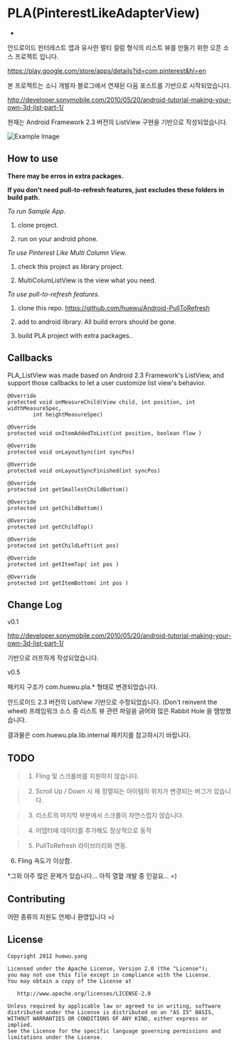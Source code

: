 PLA(PinterestLikeAdapterView)
==================================
-

안드로이드 핀터레스트 앱과 유사한 멀티 컬럼 형식의 리스트 뷰를 만들기 위한 오픈 소스 프로젝트 입니다.

https://play.google.com/store/apps/details?id=com.pinterest&hl=en

본 프로젝트는 소니 개발자 블로그에서 연재된 다음 포스트를 기반으로 시작되었습니다.

http://developer.sonymobile.com/2010/05/20/android-tutorial-making-your-own-3d-list-part-1/

현재는 Android Framework 2.3 버전의 ListView 구현을 기반으로 작성되었습니다.

![Example Image][3]

How to use
-------------

 **There may be erros in extra packages.**

 **If you don't need pull-to-refresh features, just excludes these folders in build path.**

*To run Sample App.*

  1. clone project.

  2. run on your android phone.


*To use Pinterest Like Multi Column View.*

  1. check this project  as library project.

  2. MultiColumListView is the view what you need.

*To use pull-to-refresh features.*
  
  1. clone this repo.
  https://github.com/huewu/Android-PullToRefresh

  2. add to android library. All build errors should be gone.

  3. build PLA project with extra packages.. 

Callbacks
----------

PLA_ListView was made based on Android 2.3 Framework's ListView, 
and support those callbacks to let a user customize list view's behavior.

    @Override
	protected void onMeasureChild(View child, int position, int widthMeasureSpec,
			int heightMeasureSpec) 
	
	@Override
	protected void onItemAddedToList(int position, boolean flow )
	
	@Override
	protected void onLayoutSync(int syncPos)
	
	@Override
	protected void onLayoutSyncFinished(int syncPos)
	
	@Override
	protected int getSmallestChildBottom()

	@Override
	protected int getChildBottom()
	
	@Override
	protected int getChildTop()
	
	@Override
	protected int getChildLeft(int pos)
	
	@Override
	protected int getItemTop( int pos )
	
	@Override
	protected int getItemBottom( int pos )

Change Log
-----------

v0.1 

http://developer.sonymobile.com/2010/05/20/android-tutorial-making-your-own-3d-list-part-1/

기반으로 러프하게 작성되었습니다. 

v0.5

패키지 구조가 com.huewu.pla.* 형태로 변경되었습니다.

안드로이드 2.3 버전의 ListView 기반으로 수정되었습니다. (Don't reinvent the wheel)
프레임워크 소스 중 리스트 뷰 관련 파일을 긁어와 많은 Rabbit Hole 을 땜방했습니다. 

결과물은 com.huewu.pla.lib.internal 패키지를 참고하시기 바랍니다.

TODO
---------------------------------------------
> 1. Fling 및 스크롤바를 지원하지 않습니다.

> 2. Scroll Up / Down 시 재 정렬되는 아이템의 위치가 변경되는 버그가 있습니다.

> 3. 리스트의 마지막 부분에서 스크롤이 자연스럽지 않습니다.

> 4. 어뎁터에 데이터를 추가해도 정상적으로 동작 

> 5. PullToRefresh 라이브러리와 연동.

6. Fling 속도가 이상함.

*그외 아주 많은 문제가 있습니다... 아직 열혈 개발 중 인걸요...  =) 

Contributing
---------------------------------------------
어떤 종류의 지원도 언제나 환영입니다 =)

## License

    Copyright 2012 huewu.yang

    Licensed under the Apache License, Version 2.0 (the "License");
    you may not use this file except in compliance with the License.
    You may obtain a copy of the License at

       http://www.apache.org/licenses/LICENSE-2.0

    Unless required by applicable law or agreed to in writing, software
    distributed under the License is distributed on an "AS IS" BASIS,
    WITHOUT WARRANTIES OR CONDITIONS OF ANY KIND, either express or implied.
    See the License for the specific language governing permissions and
    limitations under the License.

 [3]: http://cloud.github.com/downloads/huewu/PinterestLikeAdapterView/screenshot.png